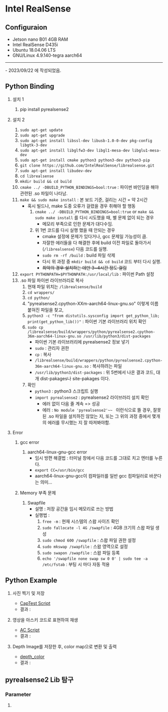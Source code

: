 # Intel RealSense

## Configuraion 
- Jetson nano B01 4GB RAM
- Intel RealSense D435i
- Ubuntu 18.04.06 LTS
- GNU/Linux 4.9.140-tegra aarch64
<hr>
- 2023/09/22 에 작성되었음.

## Python Binding

1. 설치 1
    1. pip install pyrealsense2
2. 설치 2
    1. `sudo apt-get update`
    2. `sudo apt-get upgrade`
    3. `sudo apt-get install libssl-dev libusb-1.0-0-dev pkg-config libgtk-3-dev`
    4. `sudo apt-get install libglfw3-dev libgl1-mesa-dev libglu1-mesa-dev`
    5. `sudo apt-get install cmake python3 python3-dev python3-pip`
    6. `git clone https://github.com/IntelRealSense/librealsense.git`
    7. `sudo apt-get install libudev-dev`
    8. `cd librealsense`
    9. `mkdir build && cd build`
    10. `cmake ../ -DBUILD_PYTHON_BINDINGS=bool:true` : 파이썬 바인딩을 해야 관련된 .so 파일이 나타남. 
    11. `make && sudo make install` : 본 보드 기준, 걸리는 시간 = 약 2시간
        - 혹시 빌드나, make 도중 오류가 걸렸을 경우 취해야 할 행동
            1. `cmake ../ -DBUILD_PYTHON_BINDINGS=bool:true` or `make && sudo make install` 를 다시 시도했을 때, 별 문제 없이 되는 경우
                - 메모리 부족으로 인한 문제가 대다수임.
            2. 위 1번 코드를 다시 실행 했을 때 안되는 경우
                - cmake 설정에 문제가 있다거나, gcc 문제일 가능성이 큼.
                - 자잘한 에러들을 다 해결한 후에 build 이전 파일로 돌아가서 (`/librealsense`) 다음 코드를 실행.
                - `sudo rm -rf /build` : build 파일 삭제
                - 다시 위 과정 중 `mkdir build && cd build` 코드 부터 다시 실행.
                - ~~최악의 경우 설치하는 데만 3~4시간 정도 걸림~~
    12. `export PYTHONPATH=$PYTHONPATH:/usr/local/lib` : 파이썬 Path 설정
    13. .so 파일 파이썬 라이브러리로 복사
        1. 현재 파일 위치는 `/librealsense/build`
        2. `cd wrappers/`
        3. `cd python/`
        4. "pyrealsense2.cpython-XXm-aarch64-linux-gnu.so" 이렇게 이름 붙혀진 파일을 찾고,
        5. `python3 -c "from distutils.sysconfig import get_python_lib; print(get_python_lib())"` : 파이썬 기본 라이브러리 위치 확인
        6. `sudo cp /librealsense/build/wrappers/python/pyrealsense2.cpython-36m-aarch64-linux-gnu.so /usr/lib/python3/dist-packages`
            - 파이썬 기본 라이브러리에 pyrealsense2 정보 넣기
            - `sudo` : 관리자 권한
            - `cp` : 복사
            - `/librealsense/build/wrappers/python/pyrealsense2.cpython-36m-aarch64-linux-gnu.so` : 복사하려는 파일
            - `/usr/lib/python3/dist-packages` : 위 5번에서 나온 결과 코드, 대개 dist-pakages나 site-pakages 이다.
        8. 확인
            - `python3` : python3 스크립트 실행
            - `import pyrealsense2` : pyrealsense2 라이브러리 설치 확인
                - 에러 없이 다음 줄 계속 => 성공
                - 에러 : `No module 'pyrealsense2'~~ ` 이런식으로 뜰 경우, 잘못된 .so 파일을 설치하진 않았는 지, 또는 그 위의 과정 중에서 몇개의 에러를 무시했는 지 잘 따져봐야함.  

3. Error
    1. gcc error
        1. aarch64-linux-gnu-gcc error
           - 임시 방편 해결법 : 터미널 창에서 다음 코드를 그대로 치고 엔터를 누른다.
           - `export CC=/usr/bin/gcc`
           - aarch64-linux-gnu-gcc이 컴파일러를 일반 gcc 컴파일러로 바꾼다는 의미...

    2. Memory 부족 문제
        1. Swapfile
            - 설명 : 저장 공간을 임시 메모리로 쓰는 방법
            - 실행법 :
               1. `free -m` : 현재 시스템의 스왑 사이즈 확인
               2. `sudo fallocate -l 4G /swapfile` : 4GB 크기의 스왑 파일 생성
               3. `sudo chmod 600 /swapfile` : 스왑 파일 권한 설정
               4. `sudo mkswap /swapfile` : 스왑 영역으로 설정
               5. `sudo swapon /swapfile` : 스왑 파일 등록
               6. `echo '/swapfile none swap sw 0 0' | sudo tee -a /etc/fstab` : 부팅 시 마다 자동 적용


## Python Example

1. 사진 찍기 및 저장
    - [CapTest Script](code/captest.py)
    - 결과 :

2. 영상을 아스키 코드로 표현하여 재생
    - [AC Script](code/testAC.py)
    - 결과 :
3. Depth Image를 저장한 후, color map으로 변환 및 출력
    - [depth_color](code/depth_colormap.py)
    - 결과 :
  
## pyrealsense2 Lib 탐구

### Parameter
1. 
